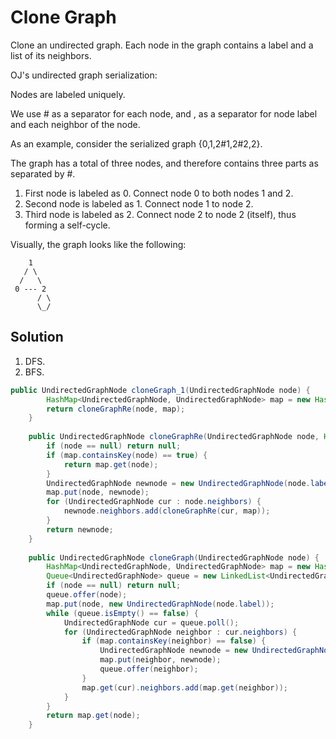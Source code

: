 # Clone Graph

Clone an undirected graph. Each node in the graph contains a label and a list of its neighbors.


OJ's undirected graph serialization:

Nodes are labeled uniquely.

We use # as a separator for each node, and , as a separator for node label and each neighbor of the node.

As an example, consider the serialized graph {0,1,2#1,2#2,2}.

The graph has a total of three nodes, and therefore contains three parts as separated by #.

1. First node is labeled as 0. Connect node 0 to both nodes 1 and 2.
2. Second node is labeled as 1. Connect node 1 to node 2.
3. Third node is labeled as 2. Connect node 2 to node 2 (itself), thus forming a self-cycle.

Visually, the graph looks like the following:

        1
       / \
      /   \
     0 --- 2
          / \
          \_/

## Solution

1. DFS. 
2. BFS.

```java
public UndirectedGraphNode cloneGraph_1(UndirectedGraphNode node) {
        HashMap<UndirectedGraphNode, UndirectedGraphNode> map = new HashMap<UndirectedGraphNode, UndirectedGraphNode>();
        return cloneGraphRe(node, map);
    }
    
    public UndirectedGraphNode cloneGraphRe(UndirectedGraphNode node, HashMap<UndirectedGraphNode, UndirectedGraphNode> map) {
        if (node == null) return null;
        if (map.containsKey(node) == true) {
            return map.get(node);
        }
        UndirectedGraphNode newnode = new UndirectedGraphNode(node.label);
        map.put(node, newnode);
        for (UndirectedGraphNode cur : node.neighbors) {
            newnode.neighbors.add(cloneGraphRe(cur, map));
        }
        return newnode;
    }
    
    public UndirectedGraphNode cloneGraph(UndirectedGraphNode node) {
        HashMap<UndirectedGraphNode, UndirectedGraphNode> map = new HashMap<UndirectedGraphNode, UndirectedGraphNode>();
        Queue<UndirectedGraphNode> queue = new LinkedList<UndirectedGraphNode>();
        if (node == null) return null;
        queue.offer(node);
        map.put(node, new UndirectedGraphNode(node.label));
        while (queue.isEmpty() == false) {
            UndirectedGraphNode cur = queue.poll();
            for (UndirectedGraphNode neighbor : cur.neighbors) {
                if (map.containsKey(neighbor) == false) {
                    UndirectedGraphNode newnode = new UndirectedGraphNode(neighbor.label);
                    map.put(neighbor, newnode);
                    queue.offer(neighbor);
                }
                map.get(cur).neighbors.add(map.get(neighbor));
            }
        }
        return map.get(node);
    }
```